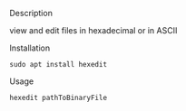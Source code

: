 Description

view and edit files in hexadecimal or in ASCII

Installation

	sudo apt install hexedit

Usage

	hexedit pathToBinaryFile


